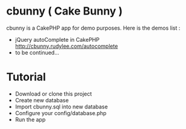 # cbunny ( Cake Bunny ) #

cbunny is a CakePHP app for demo purposes. Here is the demos list :

* jQuery autoComplete in CakePHP http://cbunny.rudylee.com/autocomplete
* to be continued...

# Tutorial #
* Download or clone this project
* Create new database
* Import cbunny.sql into new database
* Configure your config/database.php
* Run the app